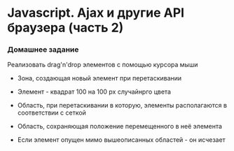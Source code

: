 # Javascript. Ajax и другие API браузера (часть 2)

### Домашнее задание

Реализовать drag'n'drop элементов с помощью курсора мыши

- Зона, создающая новый элемент при перетаскивании

- Элемент - квадрат 100 на 100 px случайнрго цвета

- Область, при перетаскивании в которую, элементы располагаются в соответствии с сеткой

- Область, сохраняющая положение перемещенного в неё элемента

- Если элемент опущен мимо вышеописанных областей - он исчезает
